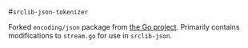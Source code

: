 #`srclib-json-tokenizer` 

Forked `encoding/json` package from [the Go project](https://github.com/golang/go/tree/master/src/encoding/json). Primarily contains modifications to `stream.go` for use in `srclib-json`. 

